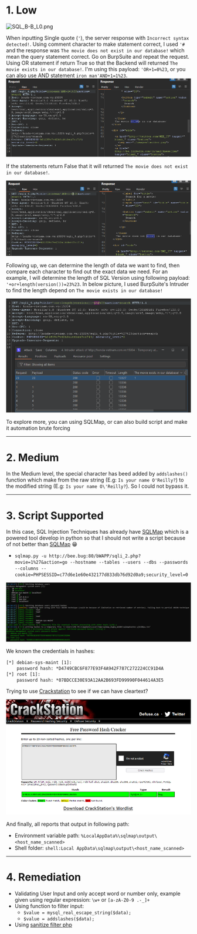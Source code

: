 # 1. Low

![SQL_B-B_L0.png](SQL_B-B_L0.png)

When inputting Single quote (`'`), the server response with `Incorrect syntax detected!`. Using comment character to make statement correct, I used `'#` and the response was `The movie does not exist in our database!` which mean the query statement correct. Go on BurpSuite and repeat the request.
Using OR statement if return True so that the Backend will returned `The movie exists in our database!`. I'm using this payload: `'OR+1=0%23`, or you can also use AND statement `iron man'AND+1=1%23`.
![SQL_B-B_L1.png](image/SQL_B-B_L1.png)

If the statements return False that it will returned `The movie does not exist in our database!`.

![SQL_B-B_L2.png](image/SQL_B-B_L2.png)

Following up, we can determine the length of data we want to find, then compare each character to find out the exact data we need. For an example, I will determine the length of SQL Version using following payload: `'+or+length(version())=23%23`. In below picture, I used BurpSuite's Intruder to find the length depend on `The movie exists in our database!`

![SQL_B-B_L3.png](image/SQL_B-B_L3.png)

To explore more, you can using SQLMap, or can also build script and make it automation brute forcing

---
# 2. Medium

In the Medium level, the special character has beed added by `addslashes()` function which make from the raw string (E.g: `Is your name O'Reilly?`) to the modified string (E.g: `Is your name O\'Reilly?`). So I could not bypass it.

---
# 3. Script Supported
In this case, SQL Injection Techniques has already have [SQLMap](https://sqlmap.org/) which is a powered tool develop in python so that I should not write a script because of not better than [SQLMap](https://sqlmap.org/) 😁
- `sqlmap.py -u http://bee.bug:80/bWAPP/sqli_2.php?movie=1%27&action=go --hostname --tables --users --dbs --passwords --columns --cookie=PHPSESSID=c77d6e1e60e432177d833db76d92d0a9;security_level=0`

![SQL_G-S-SS0.png](image/SQL_G-S-SS0.png)

We known the credentials in hashes:
```shell
[*] debian-sys-maint [1]:
    password hash: *D4749CBC6F877E93F4A942F787C272224CC91D4A
[*] root [1]:
    password hash: *07BDCCE30E93A12AA2B693FD99990F044614A3E5
```
Trying to use [Crackstation](https://crackstation.net/) to see if we can have cleartext?

![SQL_G-S-SS1.png](image/SQL_G-S-SS1.png)

And finally, all reports that output in following path: 
- Environment variable path: `%LocalAppData%\sqlmap\output\<host_name_scanned>`
- Shell folder: `shell:Local AppData\sqlmap\output\<host_name_scanned>`

---
# 4. Remediation

- Validating User Input and only accept word or number only, example given using regular expression: `\w+` or `[a-zA-Z0-9 .-_]+`
- Using function to filter input: 
	- `$value = mysql_real_escape_string($data);`
	- `$value = addslashes($data);`
- Using [sanitize filter php](https://www.php.net/manual/en/filter.filters.sanitize.php)